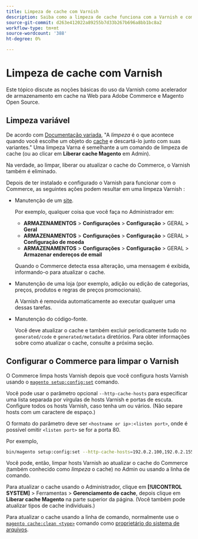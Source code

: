 ```yaml
---
title: Limpeza de cache com Varnish
description: Saiba como a limpeza de cache funciona com a Varnish e como usá-la como um acelerador de cache da Web para o aplicativo Adobe Commerce.
source-git-commit: d263e412022a89255b7d33b267b696a8bb1bc8a2
workflow-type: tm+mt
source-wordcount: '388'
ht-degree: 0%

---
```



# Limpeza de cache com Varnish

Este tópico discute as noções básicas do uso da Varnish como acelerador de armazenamento em cache na Web para Adobe Commerce e Magento Open Source.

## Limpeza variável

De acordo com [Documentação variada](https://www.varnish-cache.org/docs/trunk/users-guide/purging.html), &quot;A *limpeza* é o que acontece quando você escolhe um objeto do [cache](https://glossary.magento.com/cache) e descartá-lo junto com suas variantes.&quot; Uma limpeza Varna é semelhante a um comando de limpeza de cache (ou ao clicar em **Liberar cache Magento** em Admin).

Na verdade, ao limpar, liberar ou atualizar o cache do Commerce, o Varnish também é eliminado.

Depois de ter instalado e configurado o Varnish para funcionar com o Commerce, as seguintes ações podem resultar em uma limpeza Varnish :

- Manutenção de um [site](https://glossary.magento.com/website).

   Por exemplo, qualquer coisa que você faça no Administrador em:

   - **ARMAZENAMENTOS** > **Configurações** > **Configuração** > GERAL > **Geral**
   - **ARMAZENAMENTOS** > **Configurações** > **Configuração** > GERAL > **Configuração de moeda**
   - **ARMAZENAMENTOS** > **Configurações** > **Configuração** > GERAL > **Armazenar endereços de email**

   Quando o Commerce detecta essa alteração, uma mensagem é exibida, informando-o para atualizar o cache.

- Manutenção de uma loja (por exemplo, adição ou edição de categorias, preços, produtos e regras de preços promocionais).

   A Varnish é removida automaticamente ao executar qualquer uma dessas tarefas.

- Manutenção do código-fonte.

   Você deve atualizar o cache e também excluir periodicamente tudo no `generated/code` e `generated/metadata` diretórios. Para obter informações sobre como atualizar o cache, consulte a próxima seção.

## Configurar o Commerce para limpar o Varnish

O Commerce limpa hosts Varnish depois que você configura hosts Varnish usando o [`magento setup:config:set`](https://devdocs.magento.com/guides/v2.4/reference/cli/magento.html#setupconfigset) comando.

Você pode usar o parâmetro opcional `--http-cache-hosts` para especificar uma lista separada por vírgulas de hosts Varnish e portas de escuta. Configure todos os hosts Varnish, caso tenha um ou vários. (Não separe hosts com um caractere de espaço.)

O formato do parâmetro deve ser `<hostname or ip>:<listen port>`, onde é possível omitir `<listen port>` se for a porta 80.

Por exemplo,

```bash
bin/magento setup:config:set --http-cache-hosts=192.0.2.100,192.0.2.155:6081
```

Você pode, então, limpar hosts Varnish ao atualizar o cache do Commerce (também conhecido como *limpeza* o cache) no Admin ou usando a linha de comando.

Para atualizar o cache usando o Administrador, clique em **[!UICONTROL SYSTEM]** > Ferramentas > **Gerenciamento de cache**, depois clique em **Liberar cache Magento** na parte superior da página. (Você também pode atualizar tipos de cache individuais.)

Para atualizar o cache usando a linha de comando, normalmente use o [`magento cache:clean <type>`](../cli/manage-cache.md#clean-and-flush-cache-types) comando como [proprietário do sistema de arquivos](../../installation/prerequisites/file-system/overview.md).
